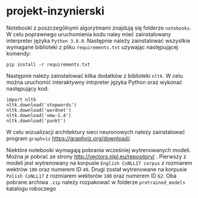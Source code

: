 # projekt-inzynierski

Notebooki z poszczególnymi algorytmami znajdują się folderze `notebooks`. 
W celu poprawnego uruchomienia kodu naley mieć zainstalowany interpreter języka `Python 3.8.0`.
Następnie należy zainstalować wszystkie wymagane biblioteki z pliku `requirements.txt` używając następującej komendy:

```
pip install -r requirements.txt
```

Następnie należy zainstalować kilka dodatków z biblioteki `nltk`. W celu można uruchomić interaktywny intrpreter języka Python oraz wykonać następujący kod:

```
import nltk
nltk.download('stopwords')
nltk.download('wordnet')
nltk.download('omw-1.4')
nltk.download('punkt')
```

W celu wizualizacji architektury sieci neuronowych należy zainstalować program `graphviz` https://graphviz.org/download/.

Niektóre notebooki wymagają pobrania wcześniej wytrenowanych modeli. Można je pobrać ze strony http://vectors.nlpl.eu/repository/ . Pierwszy z modeli jest wytrenowany na korpusie `English CoNLL17 corpus` z rozmiarem wektrów `100` oraz numerem ID `40`. Drugi został wytrenowane na korpusie `Polish CoNLL17` z rozmiarem wektorów `100` oraz numerem ID `62`. Oba pobrane archiwa `.zip` należy rozpakować w folderze `pretrained_models` katalogu roboczego
